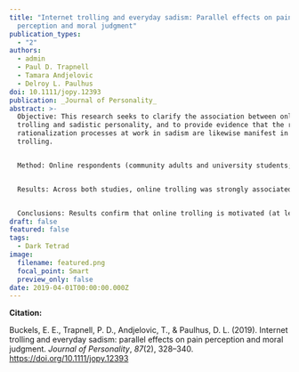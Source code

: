 ```yaml
---
title: "Internet trolling and everyday sadism: Parallel effects on pain
  perception and moral judgment"
publication_types:
  - "2"
authors:
  - admin
  - Paul D. Trapnell
  - Tamara Andjelovic
  - Delroy L. Paulhus
doi: 10.1111/jopy.12393
publication: _Journal of Personality_
abstract: >-
  Objective: This research seeks to clarify the association between online
  trolling and sadistic personality, and to provide evidence that the reward and
  rationalization processes at work in sadism are likewise manifest in online
  trolling.


  Method: Online respondents (community adults and university students; total N = 1,715) completed self‐report measures of personality and trolling behavior. They subsequently engaged in one of two judgment tasks. In Study 1, respondents viewed stimuli depicting scenes of emotional/physical suffering and provided ratings of (a) perceived pain intensity and (b) pleasure experienced while viewing the photos. In Study 2, the iTroll questionnaire was developed and validated. It was then administered alongside a moral judgment task.


  Results: Across both studies, online trolling was strongly associated with a sadistic personality profile. Moreover, sadism and trolling predicted identical patterns of pleasure and harm minimization. The incremental contribution of sadism was sustained even when controlling for broader antisocial tendencies (i.e., the Dark Triad, callous‐unemotionality, and trait aggression).


  Conclusions: Results confirm that online trolling is motivated (at least in part) by sadistic tendencies. Coupled with effective rationalization mechanisms, sadistic pleasure can be consummated in such everyday behaviors as online trolling.
draft: false
featured: false
tags:
  - Dark Tetrad
image:
  filename: featured.png
  focal_point: Smart
  preview_only: false
date: 2019-04-01T00:00:00.000Z
---
```

**Citation:**

Buckels, E. E., Trapnell, P. D., Andjelovic, T., & Paulhus, D. L. (2019). Internet trolling and everyday sadism: parallel effects on pain perception and moral judgment. _Journal of Personality_, _87_(2), 328–340. https://doi.org/10.1111/jopy.12393
